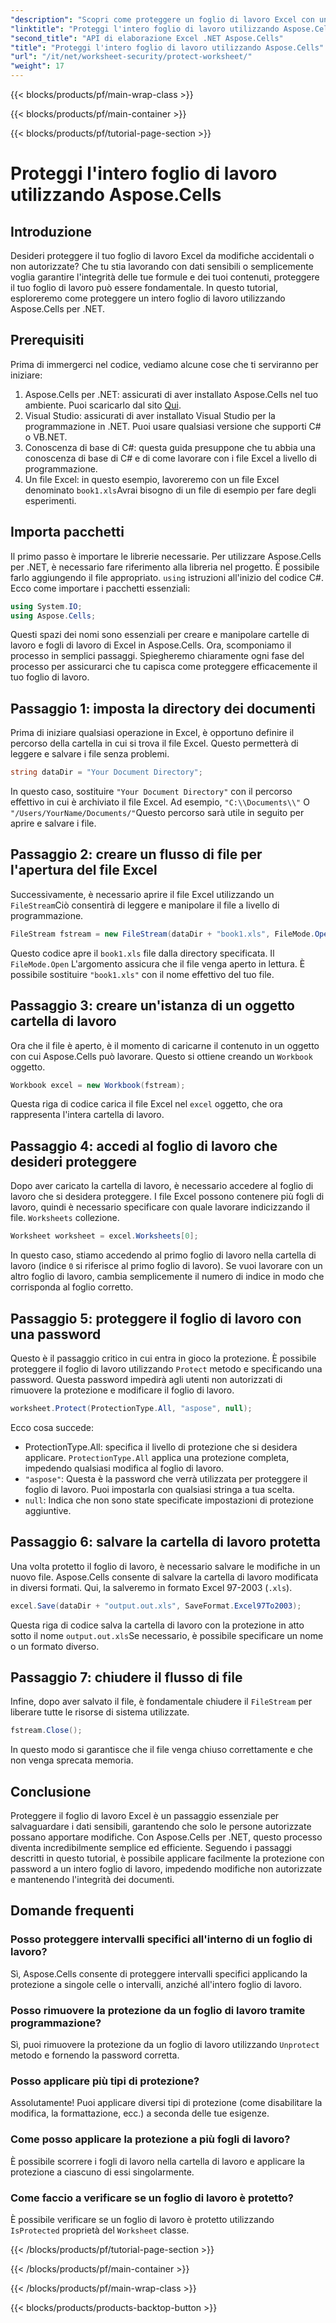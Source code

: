 ```yaml
---
"description": "Scopri come proteggere un foglio di lavoro Excel con una password utilizzando Aspose.Cells per .NET. Tutorial passo passo per proteggere i tuoi dati con facilità."
"linktitle": "Proteggi l'intero foglio di lavoro utilizzando Aspose.Cells"
"second_title": "API di elaborazione Excel .NET Aspose.Cells"
"title": "Proteggi l'intero foglio di lavoro utilizzando Aspose.Cells"
"url": "/it/net/worksheet-security/protect-worksheet/"
"weight": 17
---
```


{{< blocks/products/pf/main-wrap-class >}}

{{< blocks/products/pf/main-container >}}

{{< blocks/products/pf/tutorial-page-section >}}

# Proteggi l'intero foglio di lavoro utilizzando Aspose.Cells

## Introduzione
Desideri proteggere il tuo foglio di lavoro Excel da modifiche accidentali o non autorizzate? Che tu stia lavorando con dati sensibili o semplicemente voglia garantire l'integrità delle tue formule e dei tuoi contenuti, proteggere il tuo foglio di lavoro può essere fondamentale. In questo tutorial, esploreremo come proteggere un intero foglio di lavoro utilizzando Aspose.Cells per .NET.
## Prerequisiti
Prima di immergerci nel codice, vediamo alcune cose che ti serviranno per iniziare:
1. Aspose.Cells per .NET: assicurati di aver installato Aspose.Cells nel tuo ambiente. Puoi scaricarlo dal sito [Qui](https://releases.aspose.com/cells/net/).
2. Visual Studio: assicurati di aver installato Visual Studio per la programmazione in .NET. Puoi usare qualsiasi versione che supporti C# o VB.NET.
3. Conoscenza di base di C#: questa guida presuppone che tu abbia una conoscenza di base di C# e di come lavorare con i file Excel a livello di programmazione.
4. Un file Excel: in questo esempio, lavoreremo con un file Excel denominato `book1.xls`Avrai bisogno di un file di esempio per fare degli esperimenti.
## Importa pacchetti
Il primo passo è importare le librerie necessarie. Per utilizzare Aspose.Cells per .NET, è necessario fare riferimento alla libreria nel progetto. È possibile farlo aggiungendo il file appropriato. `using` istruzioni all'inizio del codice C#.
Ecco come importare i pacchetti essenziali:
```csharp
using System.IO;
using Aspose.Cells;
```
Questi spazi dei nomi sono essenziali per creare e manipolare cartelle di lavoro e fogli di lavoro di Excel in Aspose.Cells.
Ora, scomponiamo il processo in semplici passaggi. Spiegheremo chiaramente ogni fase del processo per assicurarci che tu capisca come proteggere efficacemente il tuo foglio di lavoro.
## Passaggio 1: imposta la directory dei documenti
Prima di iniziare qualsiasi operazione in Excel, è opportuno definire il percorso della cartella in cui si trova il file Excel. Questo permetterà di leggere e salvare i file senza problemi.
```csharp
string dataDir = "Your Document Directory";
```
In questo caso, sostituire `"Your Document Directory"` con il percorso effettivo in cui è archiviato il file Excel. Ad esempio, `"C:\\Documents\\"` O `"/Users/YourName/Documents/"`Questo percorso sarà utile in seguito per aprire e salvare i file.
## Passaggio 2: creare un flusso di file per l'apertura del file Excel
Successivamente, è necessario aprire il file Excel utilizzando un `FileStream`Ciò consentirà di leggere e manipolare il file a livello di programmazione.
```csharp
FileStream fstream = new FileStream(dataDir + "book1.xls", FileMode.Open);
```
Questo codice apre il `book1.xls` file dalla directory specificata. Il `FileMode.Open` L'argomento assicura che il file venga aperto in lettura. È possibile sostituire `"book1.xls"` con il nome effettivo del tuo file.
## Passaggio 3: creare un'istanza di un oggetto cartella di lavoro
Ora che il file è aperto, è il momento di caricarne il contenuto in un oggetto con cui Aspose.Cells può lavorare. Questo si ottiene creando un `Workbook` oggetto.
```csharp
Workbook excel = new Workbook(fstream);
```
Questa riga di codice carica il file Excel nel `excel` oggetto, che ora rappresenta l'intera cartella di lavoro.
## Passaggio 4: accedi al foglio di lavoro che desideri proteggere
Dopo aver caricato la cartella di lavoro, è necessario accedere al foglio di lavoro che si desidera proteggere. I file Excel possono contenere più fogli di lavoro, quindi è necessario specificare con quale lavorare indicizzando il file. `Worksheets` collezione.
```csharp
Worksheet worksheet = excel.Worksheets[0];
```
In questo caso, stiamo accedendo al primo foglio di lavoro nella cartella di lavoro (indice `0` si riferisce al primo foglio di lavoro). Se vuoi lavorare con un altro foglio di lavoro, cambia semplicemente il numero di indice in modo che corrisponda al foglio corretto.
## Passaggio 5: proteggere il foglio di lavoro con una password
Questo è il passaggio critico in cui entra in gioco la protezione. È possibile proteggere il foglio di lavoro utilizzando `Protect` metodo e specificando una password. Questa password impedirà agli utenti non autorizzati di rimuovere la protezione e modificare il foglio di lavoro.
```csharp
worksheet.Protect(ProtectionType.All, "aspose", null);
```
Ecco cosa succede:
- ProtectionType.All: specifica il livello di protezione che si desidera applicare. `ProtectionType.All` applica una protezione completa, impedendo qualsiasi modifica al foglio di lavoro.
- `"aspose"`: Questa è la password che verrà utilizzata per proteggere il foglio di lavoro. Puoi impostarla con qualsiasi stringa a tua scelta.
- `null`: Indica che non sono state specificate impostazioni di protezione aggiuntive.
## Passaggio 6: salvare la cartella di lavoro protetta
Una volta protetto il foglio di lavoro, è necessario salvare le modifiche in un nuovo file. Aspose.Cells consente di salvare la cartella di lavoro modificata in diversi formati. Qui, la salveremo in formato Excel 97-2003 (`.xls`).
```csharp
excel.Save(dataDir + "output.out.xls", SaveFormat.Excel97To2003);
```
Questa riga di codice salva la cartella di lavoro con la protezione in atto sotto il nome `output.out.xls`Se necessario, è possibile specificare un nome o un formato diverso.
## Passaggio 7: chiudere il flusso di file
Infine, dopo aver salvato il file, è fondamentale chiudere il `FileStream` per liberare tutte le risorse di sistema utilizzate.
```csharp
fstream.Close();
```
In questo modo si garantisce che il file venga chiuso correttamente e che non venga sprecata memoria.
## Conclusione
Proteggere il foglio di lavoro Excel è un passaggio essenziale per salvaguardare i dati sensibili, garantendo che solo le persone autorizzate possano apportare modifiche. Con Aspose.Cells per .NET, questo processo diventa incredibilmente semplice ed efficiente. Seguendo i passaggi descritti in questo tutorial, è possibile applicare facilmente la protezione con password a un intero foglio di lavoro, impedendo modifiche non autorizzate e mantenendo l'integrità dei documenti.
## Domande frequenti
### Posso proteggere intervalli specifici all'interno di un foglio di lavoro?  
Sì, Aspose.Cells consente di proteggere intervalli specifici applicando la protezione a singole celle o intervalli, anziché all'intero foglio di lavoro.
### Posso rimuovere la protezione da un foglio di lavoro tramite programmazione?  
Sì, puoi rimuovere la protezione da un foglio di lavoro utilizzando `Unprotect` metodo e fornendo la password corretta.
### Posso applicare più tipi di protezione?  
Assolutamente! Puoi applicare diversi tipi di protezione (come disabilitare la modifica, la formattazione, ecc.) a seconda delle tue esigenze.
### Come posso applicare la protezione a più fogli di lavoro?  
È possibile scorrere i fogli di lavoro nella cartella di lavoro e applicare la protezione a ciascuno di essi singolarmente.
### Come faccio a verificare se un foglio di lavoro è protetto?  
È possibile verificare se un foglio di lavoro è protetto utilizzando `IsProtected` proprietà del `Worksheet` classe.

{{< /blocks/products/pf/tutorial-page-section >}}

{{< /blocks/products/pf/main-container >}}

{{< /blocks/products/pf/main-wrap-class >}}

{{< blocks/products/products-backtop-button >}}